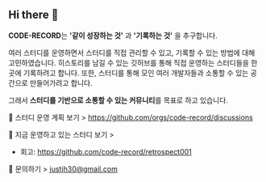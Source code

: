 ## Hi there 👋

**CODE-RECORD**는 **'같이 성장하는 것'** 과 **'기록하는 것'** 을 추구합니다.

여러 스터디를 운영하면서 스터디를 직접 관리할 수 있고, 기록할 수 있는 방법에 대해 고민하였습니다.
히스토리를 남길 수 있는 깃허브를 통해 직접 운영하는 스터디들을 한 곳에 기록하려고 합니다.
또한, 스터디를 통해 모인 여러 개발자들과 소통할 수 있는 공간으로 만들어가려고 합니다.

그래서 **스터디를 기반으로 소통할 수 있는 커뮤니티**를 목표로 하고 있습니다.


📜 스터디 운영 계획 보기 > https://github.com/orgs/code-record/discussions

📜 지금 운영하고 있는 스터디 보기 >

- 회고: https://github.com/code-record/retrospect001


📜 문의하기 > justjh30@gmail.com

<!--

**Here are some ideas to get you started:**

🙋‍♀️ A short introduction - what is your organization all about?
🌈 Contribution guidelines - how can the community get involved?
👩‍💻 Useful resources - where can the community find your docs? Is there anything else the community should know?
🍿 Fun facts - what does your team eat for breakfast?
🧙 Remember, you can do mighty things with the power of [Markdown](https://docs.github.com/github/writing-on-github/getting-started-with-writing-and-formatting-on-github/basic-writing-and-formatting-syntax)
-->
